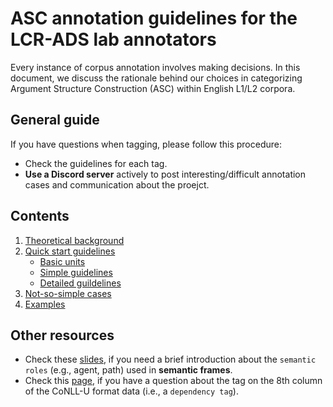# ASC annotation guidelines for the LCR-ADS lab annotators

Every instance of corpus annotation involves making decisions. In this document, we discuss the rationale behind our choices in categorizing Argument Structure Construction (ASC) within English L1/L2 corpora.

## General guide
If you have questions when tagging, please follow this procedure:
- Check the guidelines for each tag.
- <b>Use a Discord server</b> actively to post interesting/difficult annotation cases and communication about the proejct.

## Contents
1. [Theoretical background](https://hksung.github.io/ASC-annotation-guidelines/1_TB/#theoretical-background)
2. [Quick start guidelines](https://hksung.github.io/ASC-annotation-guidelines/2_QSG/#quick-start-guides)
    - [Basic units](https://hksung.github.io/ASC-annotation-guidelines/2_QSG/1.%20Basic%20unit.html#basic-unit) 
    - [Simple guidelines](https://hksung.github.io/ASC-annotation-guidelines/2_QSG/2.%20Simple%20guidelines.html#simple-guideline)
    - [Detailed guildelines](https://hksung.github.io/ASC-annotation-guidelines/2_QSG/2.%20Simple%20guidelines.html#detailed-guideline)
3. [Not-so-simple cases](https://hksung.github.io/ASC-annotation-guidelines/3_NSSC/#not-so-simple-cases)
4. [Examples](https://hksung.github.io/ASC-annotation-guidelines/4_AE/#examples)

## Other resources
- Check these <a href="https://web.stanford.edu/~jurafsky/slp3/slides/22_SRL.pdf" target="_blank">slides</a>, if you need a brief introduction about the `semantic roles` (e.g., agent, path) used in <b>semantic frames</b>.
- Check this <a href="https://kristopherkyle.github.io/L2-Annotation-Project/dep_anno_overview.html" target="_blank">page</a>, if you have a question about the tag on the 8th column of the CoNLL-U format data (i.e., a `dependency tag`).
